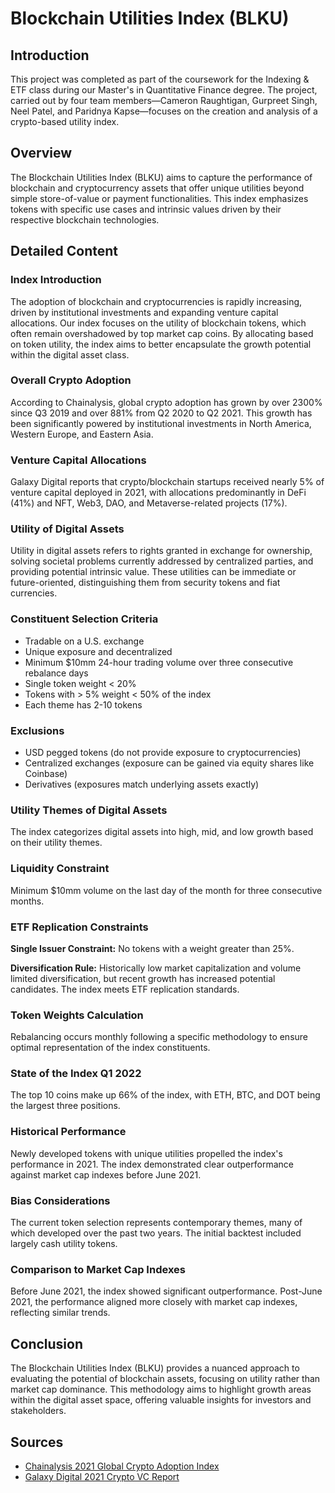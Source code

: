 # Blockchain Utilities Index (BLKU)

## Introduction

This project was completed as part of the coursework for the Indexing & ETF class during our Master's in Quantitative Finance degree. The project, carried out by four team members—Cameron Raughtigan, Gurpreet Singh, Neel Patel, and Paridnya Kapse—focuses on the creation and analysis of a crypto-based utility index.

## Overview

The Blockchain Utilities Index (BLKU) aims to capture the performance of blockchain and cryptocurrency assets that offer unique utilities beyond simple store-of-value or payment functionalities. This index emphasizes tokens with specific use cases and intrinsic values driven by their respective blockchain technologies.

## Detailed Content

### Index Introduction

The adoption of blockchain and cryptocurrencies is rapidly increasing, driven by institutional investments and expanding venture capital allocations. Our index focuses on the utility of blockchain tokens, which often remain overshadowed by top market cap coins. By allocating based on token utility, the index aims to better encapsulate the growth potential within the digital asset class.

### Overall Crypto Adoption

According to Chainalysis, global crypto adoption has grown by over 2300% since Q3 2019 and over 881% from Q2 2020 to Q2 2021. This growth has been significantly powered by institutional investments in North America, Western Europe, and Eastern Asia.

### Venture Capital Allocations

Galaxy Digital reports that crypto/blockchain startups received nearly 5% of venture capital deployed in 2021, with allocations predominantly in DeFi (41%) and NFT, Web3, DAO, and Metaverse-related projects (17%).

### Utility of Digital Assets

Utility in digital assets refers to rights granted in exchange for ownership, solving societal problems currently addressed by centralized parties, and providing potential intrinsic value. These utilities can be immediate or future-oriented, distinguishing them from security tokens and fiat currencies.

### Constituent Selection Criteria

- Tradable on a U.S. exchange
- Unique exposure and decentralized
- Minimum $10mm 24-hour trading volume over three consecutive rebalance days
- Single token weight < 20%
- Tokens with > 5% weight < 50% of the index
- Each theme has 2-10 tokens

### Exclusions

- USD pegged tokens (do not provide exposure to cryptocurrencies)
- Centralized exchanges (exposure can be gained via equity shares like Coinbase)
- Derivatives (exposures match underlying assets exactly)

### Utility Themes of Digital Assets

The index categorizes digital assets into high, mid, and low growth based on their utility themes.

### Liquidity Constraint

Minimum $10mm volume on the last day of the month for three consecutive months.

### ETF Replication Constraints

**Single Issuer Constraint:** No tokens with a weight greater than 25%.

**Diversification Rule:** Historically low market capitalization and volume limited diversification, but recent growth has increased potential candidates. The index meets ETF replication standards.

### Token Weights Calculation

Rebalancing occurs monthly following a specific methodology to ensure optimal representation of the index constituents.

### State of the Index Q1 2022

The top 10 coins make up 66% of the index, with ETH, BTC, and DOT being the largest three positions.

### Historical Performance

Newly developed tokens with unique utilities propelled the index's performance in 2021. The index demonstrated clear outperformance against market cap indexes before June 2021.

### Bias Considerations

The current token selection represents contemporary themes, many of which developed over the past two years. The initial backtest included largely cash utility tokens.

### Comparison to Market Cap Indexes

Before June 2021, the index showed significant outperformance. Post-June 2021, the performance aligned more closely with market cap indexes, reflecting similar trends.

## Conclusion

The Blockchain Utilities Index (BLKU) provides a nuanced approach to evaluating the potential of blockchain assets, focusing on utility rather than market cap dominance. This methodology aims to highlight growth areas within the digital asset space, offering valuable insights for investors and stakeholders.

## Sources

- [Chainalysis 2021 Global Crypto Adoption Index](https://blog.chainalysis.com/reports/2021-global-crypto-adoption-index/)
- [Galaxy Digital 2021 Crypto VC Report](https://www.galaxydigital.io/post/2021-crypto-vcs-biggest-year-ever/)
